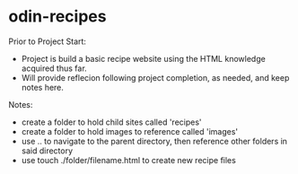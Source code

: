 # odin-recipes

Prior to Project Start: 
- Project is build a basic recipe website using the HTML knowledge acquired thus far. 
- Will provide reflecion following project completion, as needed, and keep notes here. 

Notes: 
- create a folder to hold child sites called 'recipes'
- create a folder to hold images to reference called 'images'
- use .. to navigate to the parent directory, then reference other folders in said directory
- use touch ./folder/filename.html to create new recipe files
